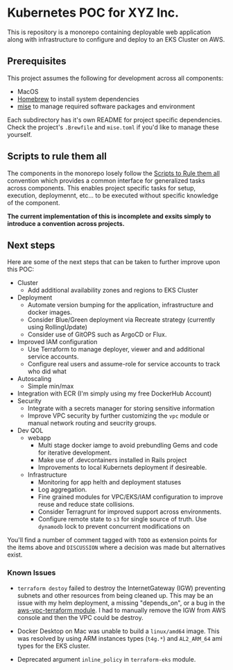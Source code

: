 # Kubernetes POC for XYZ Inc.

This is repository is a monorepo containing deployable web application along with infrastructure to configure and deploy
to an EKS Cluster on AWS.

## Prerequisites

This project assumes the following for development across all components:

- MacOS
- [Homebrew](https://brew.sh/) to install system dependencies
- [mise](https://www.terraform.io/) to manage required software packages and environment

Each subdirectory has it's own README for project specific dependencies. Check the project's `.Brewfile` and `mise.toml` if you'd like to manage these yourself.

## Scripts to rule them all

The components in the monorepo losely follow the [Scripts to Rule them all](https://github.com/github/scripts-to-rule-them-all) convention which provides a common interface for generalized tasks across components. This
enables project specific tasks for setup, execution, deploymennt, etc... to be executed without specific knowledge of
the component.

__The current implementation of this is incomplete and exsits simply to introduce a convention across projects.__

## Next steps

Here are some of the next steps that can be taken to further improve upon this POC:

- Cluster
  - Add additional availability zones and regions to EKS Cluster
- Deployment
  - Automate version bumping for the application, infrastructure and docker images.
  - Consider Blue/Green deployment via Recreate strategy (currently using RollingUpdate)
  - Consider use of GitOPS such as ArgoCD or Flux.
- Improved IAM configuration
   - Use Terraform to manage deployer, viewer and and additional service accounts.
   - Configure real users and assume-role for service accounts to track who did what
- Autoscaling
  - Simple min/max
- Integration with ECR (I'm simply using my free DockerHub Account)
- Security
  - Integrate with a secrets manager for storing sensitive information
  - Improve VPC security by further customizing the `vpc` module or manual network routing and seucrity groups.
- Dev QOL
  - webapp
    - Multi stage docker iamge to avoid prebundling Gems and code for iterative development.
    - Make use of .devcontainers installed in Rails project
    - Improvements to local Kubernets deployment if desireable.
  - Infrastructure
    - Monitoring for app helth and deployment statuses
    - Log aggregation.
    - Fine grained modules for VPC/EKS/IAM configuration to improve reuse and reduce state collisions.
    - Consider Terragrunt for improved support across environments.
    - Configure remote state to `s3` for single source of truth. Use `dynamodb` lock to prevent concurrent modifications on

You'll find a number of comment tagged with `TODO` as extension points for the items above and `DISCUSSION` where a decision was made but alternatives exist.

### Known Issues

* `terraform destoy` failed to destroy the InternetGateway (IGW) preventing subnets and other resources from being
cleaned up. This may be an issue with my helm deployment, a missing "depends_on", or a bug in the
[aws-vpc-terraform module](https://github.com/terraform-aws-modules/terraform-aws-vpc). I had to manually remove the
IGW from AWS console and then the VPC could be destroy.

* Docker Desktop on Mac was unable to build a `linux/amd64` image. This was resolved by using ARM instances types (`t4g.*`) and `AL2_ARM_64` ami types for the EKS cluster.

* Deprecated argument `inline_policy` in `terraform-eks` module.
